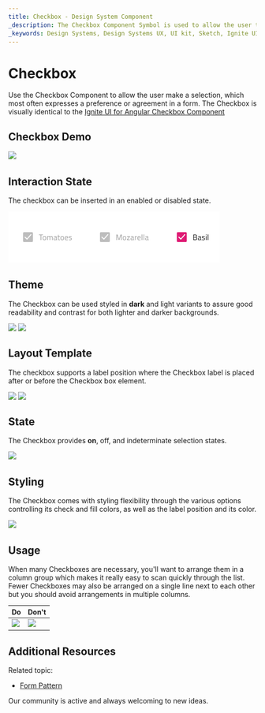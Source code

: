 ```yaml
---
title: Checkbox - Design System Component
_description: The Checkbox Component Symbol is used to allow the user to mark a selection. 
_keywords: Design Systems, Design Systems UX, UI kit, Sketch, Ignite UI for Angular, Sketch to Angular, Sketch to Angular, Angular, Angular Design System, Export code from Sketch, Design Kits for Angular, Sketch HTML, Sketch to HTML, Sketch UI kits
---
```


# Checkbox

Use the Checkbox Component to allow the user make a selection, which most often expresses a preference or agreement in a form. The Checkbox is visually identical to the [Ignite UI for Angular Checkbox Component](https://www.infragistics.com/products/ignite-ui-angular/angular/components/checkbox.html)

## Checkbox Demo

<img class="responsive-img" src="../images/checkbox_demo.png" srcset="../images/checkbox_demo@2x.png 2x" />

## Interaction State

The checkbox can be inserted in an enabled or disabled state.

<img class="responsive-img" src="../images/checkbox_interaction_state.png" srcset="../images/checkbox_interaction_state@2x.png 2x" />

## Theme

The Checkbox can be used styled in **dark** and light variants to assure good readability and contrast for both lighter and darker backgrounds.

<img class="responsive-img" src="../images/checkbox_dark.png" srcset="../images/checkbox_dark@2x.png 2x" />
<img class="responsive-img" src="../images/checkbox_light.png" srcset="../images/checkbox_light@2x.png 2x" />

## Layout Template

The checkbox supports a label position where the Checkbox label is placed after or before the Checkbox box element.

<img class="responsive-img" src="../images/checkbox_label_after.png" srcset="../images/checkbox_label_after@2x.png 2x" />
<img class="responsive-img" src="../images/checkbox_label_before.png" srcset="../images/checkbox_label_before@2x.png 2x" />

## State

The Checkbox provides **on**, off, and indeterminate selection states.

<img class="responsive-img" src="../images/checkbox_selection.png" srcset="../images/checkbox_selection@2x.png 2x" />

## Styling

The Checkbox comes with styling flexibility through the various options controlling its check and fill colors, as well as the label position and its color.

<img class="responsive-img" src="../images/checkbox_styling.png" srcset="../images/checkbox_styling@2x.png 2x" />

## Usage

When many Checkboxes are necessary, you'll want to arrange them in a column group which makes it really easy to scan quickly through the list. Fewer Checkboxes may also be arranged on a single line next to each other but you should avoid arrangements in multiple columns.

| Do                                                                                 | Don't                                                                                  |
| ---------------------------------------------------------------------------------- | -------------------------------------------------------------------------------------- |
| <img class="responsive-img" src="../images/checkbox_do1.png" srcset="../images/checkbox_do1@2x.png 2x" /> | <img class="responsive-img" src="../images/checkbox_dont1.png" srcset="../images/checkbox_dont1@2x.png 2x" /> |

## Additional Resources

Related topic:

- [Form Pattern](../patterns/form.md)
  <div class="divider--half"></div>

Our community is active and always welcoming to new ideas.

